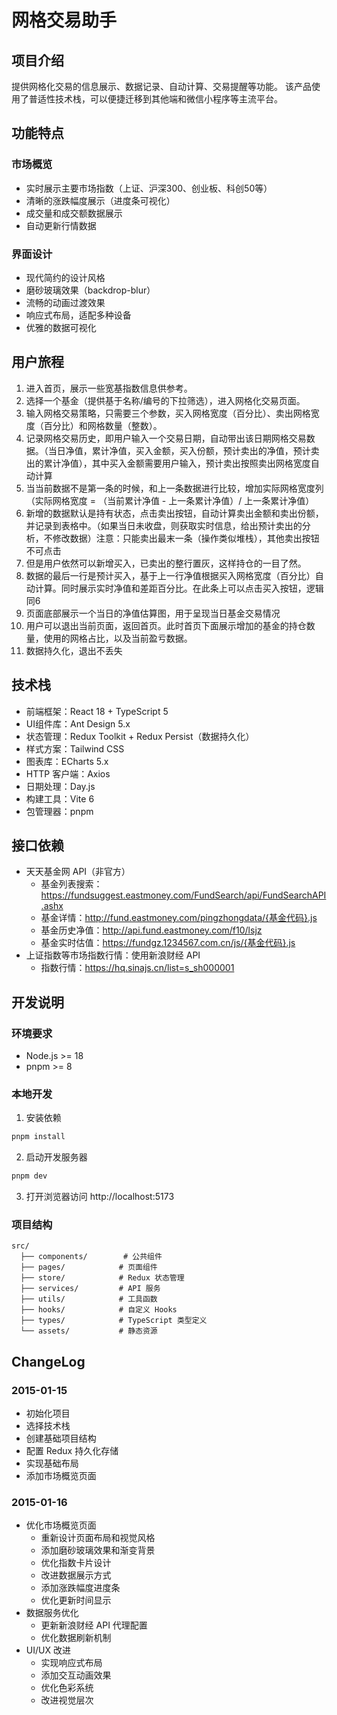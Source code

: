 # 网格交易助手

## 项目介绍
提供网格化交易的信息展示、数据记录、自动计算、交易提醒等功能。
该产品使用了普适性技术栈，可以便捷迁移到其他端和微信小程序等主流平台。

## 功能特点
### 市场概览
- 实时展示主要市场指数（上证、沪深300、创业板、科创50等）
- 清晰的涨跌幅度展示（进度条可视化）
- 成交量和成交额数据展示
- 自动更新行情数据

### 界面设计
- 现代简约的设计风格
- 磨砂玻璃效果（backdrop-blur）
- 流畅的动画过渡效果
- 响应式布局，适配多种设备
- 优雅的数据可视化

## 用户旅程
1. 进入首页，展示一些宽基指数信息供参考。
2. 选择一个基金（提供基于名称/编号的下拉筛选），进入网格化交易页面。
3. 输入网格交易策略，只需要三个参数，买入网格宽度（百分比）、卖出网格宽度（百分比）和网格数量（整数）。
4. 记录网格交易历史，即用户输入一个交易日期，自动带出该日期网格交易数据。（当日净值，累计净值，买入金额，买入份额，预计卖出的净值，预计卖出的累计净值），其中买入金额需要用户输入，预计卖出按照卖出网格宽度自动计算
5. 当当前数据不是第一条的时候，和上一条数据进行比较，增加实际网格宽度列（实际网格宽度 = （当前累计净值 - 上一条累计净值）/ 上一条累计净值）
6. 新增的数据默认是持有状态，点击卖出按钮，自动计算卖出金额和卖出份额，并记录到表格中。（如果当日未收盘，则获取实时信息，给出预计卖出的分析，不修改数据）注意：只能卖出最末一条（操作类似堆栈），其他卖出按钮不可点击
7. 但是用户依然可以新增买入，已卖出的整行置灰，这样持仓的一目了然。
8. 数据的最后一行是预计买入，基于上一行净值根据买入网格宽度（百分比）自动计算。同时展示实时净值和差距百分比。在此条上可以点击买入按钮，逻辑同6
9. 页面底部展示一个当日的净值估算图，用于呈现当日基金交易情况
10. 用户可以退出当前页面，返回首页。此时首页下面展示增加的基金的持仓数量，使用的网格占比，以及当前盈亏数据。
11. 数据持久化，退出不丢失

## 技术栈
- 前端框架：React 18 + TypeScript 5
- UI组件库：Ant Design 5.x
- 状态管理：Redux Toolkit + Redux Persist（数据持久化）
- 样式方案：Tailwind CSS
- 图表库：ECharts 5.x
- HTTP 客户端：Axios
- 日期处理：Day.js
- 构建工具：Vite 6
- 包管理器：pnpm

## 接口依赖
- 天天基金网 API（非官方）
  - 基金列表搜索：https://fundsuggest.eastmoney.com/FundSearch/api/FundSearchAPI.ashx
  - 基金详情：http://fund.eastmoney.com/pingzhongdata/{基金代码}.js
  - 基金历史净值：http://api.fund.eastmoney.com/f10/lsjz
  - 基金实时估值：https://fundgz.1234567.com.cn/js/{基金代码}.js
- 上证指数等市场指数行情：使用新浪财经 API
  - 指数行情：https://hq.sinajs.cn/list=s_sh000001

## 开发说明

### 环境要求
- Node.js >= 18
- pnpm >= 8

### 本地开发
1. 安装依赖
```bash
pnpm install
```

2. 启动开发服务器
```bash
pnpm dev
```

3. 打开浏览器访问 http://localhost:5173

### 项目结构
```
src/
  ├── components/        # 公共组件
  ├── pages/            # 页面组件
  ├── store/            # Redux 状态管理
  ├── services/         # API 服务
  ├── utils/            # 工具函数
  ├── hooks/            # 自定义 Hooks
  ├── types/            # TypeScript 类型定义
  └── assets/           # 静态资源
```

## ChangeLog

### 2015-01-15
- 初始化项目
- 选择技术栈
- 创建基础项目结构
- 配置 Redux 持久化存储
- 实现基础布局
- 添加市场概览页面

### 2015-01-16
- 优化市场概览页面
  - 重新设计页面布局和视觉风格
  - 添加磨砂玻璃效果和渐变背景
  - 优化指数卡片设计
  - 改进数据展示方式
  - 添加涨跌幅度进度条
  - 优化更新时间显示
- 数据服务优化
  - 更新新浪财经 API 代理配置
  - 优化数据刷新机制
- UI/UX 改进
  - 实现响应式布局
  - 添加交互动画效果
  - 优化色彩系统
  - 改进视觉层次